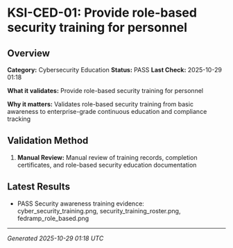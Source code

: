 # KSI-CED-01: Provide role-based security training for personnel

## Overview

**Category:** Cybersecurity Education
**Status:** PASS
**Last Check:** 2025-10-29 01:18

**What it validates:** Provide role-based security training for personnel

**Why it matters:** Validates role-based security training from basic awareness to enterprise-grade continuous education and compliance tracking

## Validation Method

1. **Manual Review:** Manual review of training records, completion certificates, and role-based security education documentation

## Latest Results

- PASS Security awareness training evidence: cyber_security_training.png, security_training_roster.png, fedramp_role_based.png

---
*Generated 2025-10-29 01:18 UTC*